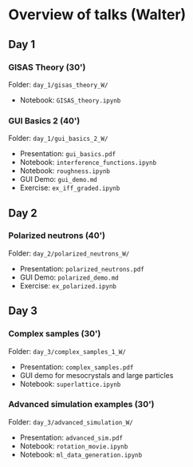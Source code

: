 # Overview of talks (Walter)

## Day 1

### GISAS Theory (30')

Folder: `day_1/gisas_theory_W/`

* Notebook: `GISAS_theory.ipynb`

### GUI Basics 2 (40')

Folder: `day_1/gui_basics_2_W/`

* Presentation: `gui_basics.pdf`
* Notebook: `interference_functions.ipynb`
* Notebook: `roughness.ipynb`
* GUI Demo: `gui_demo.md`
* Exercise: `ex_iff_graded.ipynb`

## Day 2

### Polarized neutrons (40')

Folder: `day_2/polarized_neutrons_W/`

* Presentation: `polarized_neutrons.pdf`
* GUI Demo: `polarized_demo.md`
* Exercise: `ex_polarized.ipynb`

## Day 3

### Complex samples (30')

Folder: `day_3/complex_samples_1_W/`

* Presentation: `complex_samples.pdf`
* GUI demo for mesocrystals and large particles
* Notebook: `superlattice.ipynb`

### Advanced simulation examples (30')

Folder: `day_3/advanced_simulation_W/`

* Presentation: `advanced_sim.pdf`
* Notebook: `rotation_movie.ipynb`
* Notebook: `ml_data_generation.ipynb`